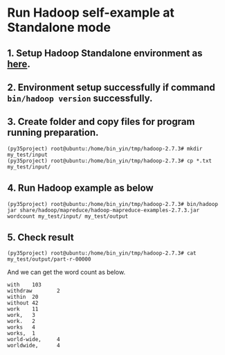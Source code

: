 # Run Hadoop self-example at Standalone mode

## 1. Setup Hadoop Standalone environment as [here](https://github.com/ybdesire/machinelearning/blob/master/17_hadoop/env_setup_standalone).

## 2. Environment setup successfully if command `bin/hadoop version` successfully.

## 3. Create folder and copy files for program running preparation.

```
(py35project) root@ubuntu:/home/bin_yin/tmp/hadoop-2.7.3# mkdir my_test/input
(py35project) root@ubuntu:/home/bin_yin/tmp/hadoop-2.7.3# cp *.txt my_test/input/
```

## 4. Run Hadoop example as below

```
(py35project) root@ubuntu:/home/bin_yin/tmp/hadoop-2.7.3# bin/hadoop jar share/hadoop/mapreduce/hadoop-mapreduce-examples-2.7.3.jar wordcount my_test/input/ my_test/output
```

## 5. Check result

```
(py35project) root@ubuntu:/home/bin_yin/tmp/hadoop-2.7.3# cat my_test/output/part-r-00000
```

And we can get the word count as below.

```
with    103
withdraw        2
within  20
without 42
work    11
work,   3
work.   2
works   4
works,  1
world-wide,     4
worldwide,      4
```